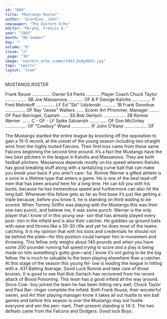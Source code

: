 ```yaml
---
id: "884"
title: "Mustangs Roster"
author: "Giardino, John"
newspaper: "The Eastern Echo"
editor: "Murphy, Francis A."
year: "1963"
month: "06 Summer"
day: ""
volume: "8"
issue: "2"
_page: "30"
image: "eastern_echo_summer1963_body0032.jpg"
tags: "sports"
layout: "item"
---
```

MUSTANGS ROSTER

Frank Rouse ............... Owner
Ed Parks ........... Player Coach
Chuck Taylor ................. 3B
Joe Massanova ............ OF & P
George Kalvitis ............... P
Fred Melinkoff ............... LF
Ed "Ski" Udzienski ........... 1B
Frank Donohue ................ OF
Ray "Jesse" Walters ...... Scorer
Art Pfrommer, Manager ........ OF
Paul Barringer, Captain ...... SS
Bob Gerlach .................. 2B
Ronnie Werner ....... C - OF - LF
Spike Salvanish .............. OF
Don McGinley ................. OF
"Cowboy" Wiand ............... IF
John O'Kane .................. OF

The Mustangs startled the entire
league by knocking off the opposition
to gain a 10-0 record, at the outset of
the young season including two straight
wins from the highly touted Falcons.
Their first loss came from these same
Falcons beginning the second time
around. It’s a fact the Mustangs have
the two best pitchers in the league in
Kalvitis and Massanova. They are both
fastball pitchers. Massanova depends
mostly on his speed wherein Kalvitis
has good breaking stuff along with a
tantalizing curve ball that can make
you break your back if you aren’t care-
ful. Ronnie Werner a gifted athlete is
a once in a lifetime type that enters a
game. He is one of the best lead-off
men that has been around here for a
long time. He can kill you with his
bunts, because he has tremendous
speed and furthermore can also hit the
long ball. Whenever this fellow gets
as far as first base it’s just like getting
a triple because, before you know it, he
is standing on third waiting to be
scored. When Tommy Griffin was
playing with the Mustangs this was
their one-two punch, and believe me, it
was some punch. Werner is the only
player that I know of in this young sea-
son that has already played every posi-
tion in the infield and is also their
catcher. He gobbles up ground balls
with ease and throws like a 30-30 rifle
and yet he does most of the teams
catching. It is my opinion that with
his tools and credentials he should not
be behind the plate—for this position
could hamper him in movement and
throwing. This fellow only weighs
about 140 pounds and when you have
some 200 pounder running full speed
trying to score and a play is being made
on him something’s gotta give—and |
know it’s not going to be the big fellow.
He is much to valuable to the team
playing elsewhere than a catcher. At
this stage of the season this young fel-
low is leading the league in hitting with
a .431 Batting Average. Good Luck
Ronnie and take care of those bruises.
It is good to see that Bob Gerlach has
recovered from his recent attack of
Blood Poisoning. This team has a good
infield all the way around. Since Cow-
boy joined the team he has been hitting
very well, Chuck Taylor and Paul Bar-
ringer complete the infield. Both Frank
Rouse, their wonderful owner, and Art
their playing manager know it takes all
out hustle to win ball games and before
this season is over the Mustangs may
out hustle everyone and win the pen-
nant. Their present standing is 14-2.
The two defeats came from the Falcons
and Dodgers. Good luck Boys.
